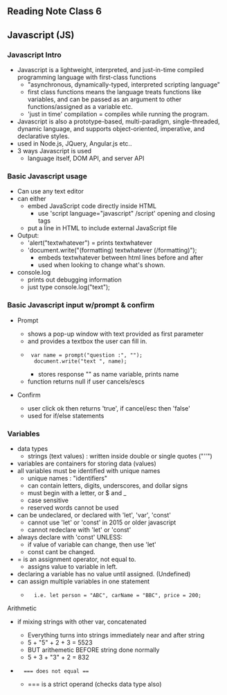 ## Reading Note Class 6

## Javascript (JS)

### Javascript Intro
* Javascript is a lightweight, interpreted, and just-in-time compiled programming language with first-class functions
    * "asynchronous, dynamically-typed, interpreted scripting language"
    * first class functions means the language treats functions like variables, and can be passed as an argument to other functions/assigned as a variable etc.
    * 'just in time' compilation = compiles while running the program.
* Javascript is also a prototype-based, multi-paradigm, single-threaded, dynamic language, and supports object-oriented, imperative, and declarative styles.
* used in Node.js, JQuery, Angular.js etc..
* 3 ways Javascript is used
    * language itself, DOM API, and server API

### Basic Javascript usage
* Can use any text editor
* can either 
    * embed JavaScript code directly inside HTML
        * use 'script language="javascript"  /script' opening and closing tags
    * put a line in HTML to include external JavaScript file
* Output:
    * 'alert("textwhatever") = prints textwhatever
    * 'document.write("(formatting) textwhatever (/formatting)"); 
        * embeds textwhatever between html lines before and after
        * used when looking to change what's shown.
* console.log
    * prints out debugging information
    * just type console.log("text");

### Basic Javascript input w/prompt & confirm

* Prompt
    * shows a pop-up window with text provided as first parameter
    * and provides a textbox the user can fill in.
    *      var name = prompt("question :", "");
            document.write("text ", name);
        * stores response "" as name variable, prints name
    * function returns null if user cancels/escs

* Confirm
    * user click ok then returns 'true', if cancel/esc then 'false'
    * used for if/else statements

### Variables
* data types
    * strings (text values) : written inside double or single quotes ("''")
* variables are containers for storing data (values)
* all variables must be identified with unique names
    * unique names : "identifiers"
    * can contain letters, digits, underscores, and dollar signs
    * must begin with a letter, or $ and _
    * case sensitive
    * reserved words cannot be used
* can be undeclared, or declared with 'let', 'var', 'const'
    * cannot use 'let' or 'const' in 2015 or older javascript
    * cannot redeclare with 'let' or 'const'
* always declare with 'const' UNLESS:
    * if value of variable can change, then use 'let'
    * const cant be changed.
* = is an assignment operator, not equal to.
    * assigns value to variable in left.
* declaring a variable has no value until assigned. (Undefined)
* can assign multiple variables in one statement
    *       i.e. let person = "ABC", carName = "BBC", price = 200;

Arithmetic
* if mixing strings with other var, concatenated
    * Everything turns into strings immediately near and after string
    * 5 + "5" + 2 + 3 = 5523
    * BUT arithemetic BEFORE string done normally
    * 5 + 3 + "3" + 2 = 832

*       === does not equal ==
    * === is a strict operand (checks data type also)
